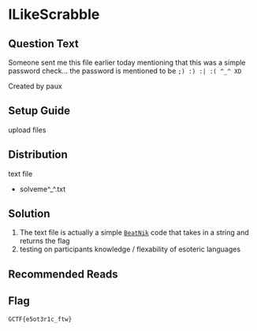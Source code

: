 # ILikeScrabble

## Question Text
Someone sent me this file earlier today mentioning that this was a simple password check... the password is mentioned to be `;) :) :| :( ^_^ XD`

Created by paux

## Setup Guide
upload files

## Distribution
text file
- solveme^_^.txt

## Solution
1.  The text file is actually a simple [`BeatNik`](http://search.cpan.org/dist/Acme-Beatnik/Beatnik.pm) code that takes in a string and returns the flag
2.  testing on participants knowledge / flexability of esoteric languages

## Recommended Reads

## Flag
`GCTF{e5ot3r1c_ftw}`
